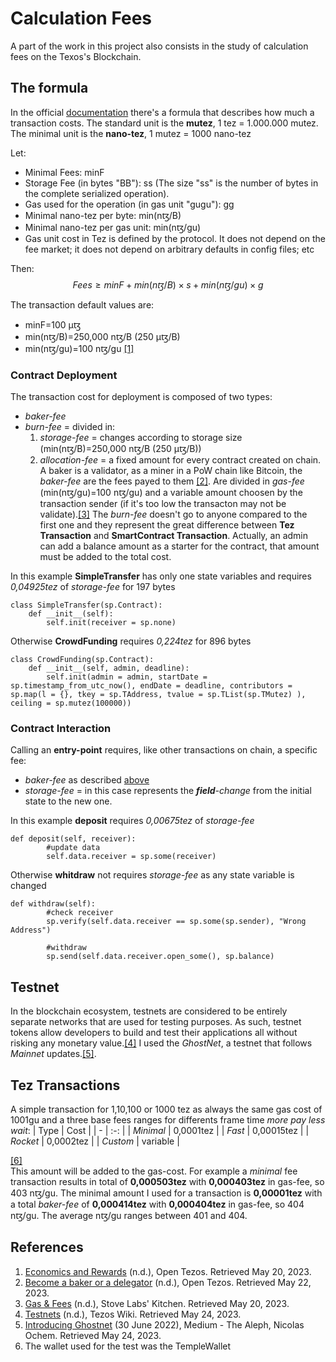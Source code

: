 # Calculation Fees
A part of the work in this project also consists in the study of calculation fees on the Texos's Blockchain.

## The formula
In the official [documentation](https://opentezos.com/tezos-basics/economics-and-rewards/) there's a formula that describes how much a transaction costs.
The standard unit is the **mutez**, 1 tez = 1.000.000 mutez.
The minimal unit is the **nano-tez**, 1 mutez = 1000 nano-tez 

Let: 
* Minimal Fees: minF
* Storage Fee (in bytes "BB"): ss 
  (The size "ss" is the number of bytes in the complete serialized operation).
* Gas used for the operation (in gas unit "gugu​"): gg
* Minimal nano-tez per byte: min(nꜩ/B)
* Minimal nano-tez per gas unit: min(nꜩ/gu)
* Gas unit cost in Tez is defined by the protocol. It does not depend on the fee market; it does not depend on arbitrary defaults in config files; etc 
  
Then:
$$Fees≥minF​+min(nꜩ/B)×s+min(nꜩ/gu​)×g$$

The transaction default values are:
* minF=100 µꜩ
* min(nꜩ/B)=250,000 nꜩ/B (250 µꜩ/B)
* min(nꜩ/gu)=100 nꜩ/gu​ 
[[1]](#References)

### Contract Deployment
The transaction cost for deployment is composed of two types:
* *baker-fee*
* *burn-fee* = divided in:
  1. *storage-fee* = changes according to storage size (min(nꜩ/B)=250,000 nꜩ/B (250 µꜩ/B))
  2. *allocation-fee* = a fixed amount for every contract created on chain.
A baker is a validator, as a miner in a PoW chain like Bitcoin, the *baker-fee* are the fees payed to them [[2]](#references). Are divided in *gas-fee* (min(nꜩ/gu)=100 nꜩ/gu) and a variable amount choosen by the transaction sender (if it's too low the transacton may not be validate).[[3]](#references)
The *burn-fee* doesn't go to anyone compared to the first one and they represent the great difference between **Tez Transaction** and **SmartContract Transaction**.
Actually, an admin can add a balance amount as a starter for the contract, that amount must be added to the total cost.

In this example **SimpleTransfer** has only one state variables and requires *0,04925tez* of *storage-fee* for 197 bytes
```
class SimpleTransfer(sp.Contract):
    def __init__(self):
        self.init(receiver = sp.none)
```
Otherwise **CrowdFunding** requires *0,224tez* for 896 bytes
```
class CrowdFunding(sp.Contract):
    def __init__(self, admin, deadline):
        self.init(admin = admin, startDate = sp.timestamp_from_utc_now(), endDate = deadline, contributors = sp.map(l = {}, tkey = sp.TAddress, tvalue = sp.TList(sp.TMutez) ), ceiling = sp.mutez(100000))
```
### Contract Interaction
Calling an **entry-point** requires, like other transactions on chain, a specific fee:
* *baker-fee* as described [above](#contract-deployment)
* *storage-fee* = in this case represents the ***field**-change* from the initial state to the new one.

In this example **deposit** requires *0,00675tez* of *storage-fee*
```
def deposit(self, receiver):
        #update data
        self.data.receiver = sp.some(receiver)
```
Otherwise **whitdraw** not requires *storage-fee* as any state variable is changed
```
def withdraw(self):
        #check receiver
        sp.verify(self.data.receiver == sp.some(sp.sender), "Wrong Address")

        #withdraw
        sp.send(self.data.receiver.open_some(), sp.balance)
```

## Testnet
In the blockchain ecosystem, testnets are considered to be entirely separate networks that are used for testing purposes. As such, testnet tokens allow developers to build and test their applications all without risking any monetary value.[[4]](#references)
I used the *GhostNet*, a testnet that follows *Mainnet* updates.[[5]](#references).


## Tez Transactions
A simple transaction for 1,10,100 or 1000 tez as always the same gas cost of 1001gu and a three base fees ranges for differents frame time *more pay less wait*:
| Type | Cost |
| - | :-: |
| *Minimal* | 0,0001tez  |
| *Fast*    | 0,00015tez |
| *Rocket*  | 0,0002tez  |
| *Custom*  |  variable  | 

[[6]](#References)   
This amount will be added to the gas-cost.
For example a *minimal* fee transaction results in total of **0,000503tez** with **0,000403tez** in gas-fee, so 403 nꜩ/gu.
The minimal amount I used for a transaction is **0,00001tez** with a total *baker-fee* of **0,000414tez** with **0,000404tez** in gas-fee, so 404 nꜩ/gu.
The average nꜩ/gu ranges between 401 and 404.


## References
1. [Economics and Rewards](https://opentezos.com/tezos-basics/economics-and-rewards/) (n.d.), Open Tezos. Retrieved May 20, 2023.
2. [Become a baker or a delegator](https://opentezos.com/contribute/baker/) (n.d.), Open Tezos. Retrieved May 22, 2023.
3. [Gas & Fees](https://kitchen.stove-labs.com/docs/knowledge/tezos_protocol/operations/gas-fees/) (n.d.), Stove Labs' Kitchen. Retrieved May 20, 2023.
4. [Testnets](https://wiki.tezos.com/build/clients/testnets) (n.d.), Tezos Wiki. Retrieved May 24, 2023.
5. [Introducing Ghostnet](https://medium.com/the-aleph/introducing-ghostnet-1bf39976e61f) (30 June 2022), Medium - The Aleph, Nicolas Ochem. Retrieved May 24, 2023.
6. The wallet used for the test was the TempleWallet
